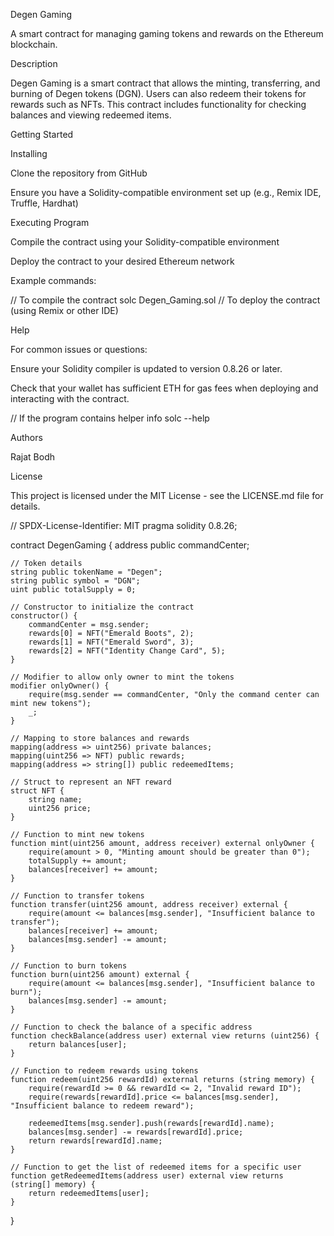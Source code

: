 Degen Gaming 

A smart contract for managing gaming tokens and rewards on the Ethereum blockchain. 

Description 

Degen Gaming is a smart contract that allows the minting, transferring, and burning of Degen tokens (DGN). Users can also redeem their tokens for rewards such as NFTs. This contract includes functionality for checking balances and viewing redeemed items. 

Getting Started 

Installing 

Clone the repository from GitHub 

Ensure you have a Solidity-compatible environment set up (e.g., Remix IDE, Truffle, Hardhat) 

Executing Program 

Compile the contract using your Solidity-compatible environment 

Deploy the contract to your desired Ethereum network 

Example commands: 

// To compile the contract 
solc Degen_Gaming.sol 
// To deploy the contract (using Remix or other IDE) 
 

Help 

For common issues or questions: 

Ensure your Solidity compiler is updated to version 0.8.26 or later. 

Check that your wallet has sufficient ETH for gas fees when deploying and interacting with the contract. 


// If the program contains helper info 
solc --help 
 

Authors 

Rajat Bodh 

License 

This project is licensed under the MIT License - see the LICENSE.md file for details. 

 // SPDX-License-Identifier: MIT
pragma solidity 0.8.26;

contract DegenGaming {
    address public commandCenter;

    // Token details
    string public tokenName = "Degen";
    string public symbol = "DGN";
    uint public totalSupply = 0;

    // Constructor to initialize the contract
    constructor() {
        commandCenter = msg.sender;
        rewards[0] = NFT("Emerald Boots", 2);
        rewards[1] = NFT("Emerald Sword", 3);
        rewards[2] = NFT("Identity Change Card", 5);
    }

    // Modifier to allow only owner to mint the tokens
    modifier onlyOwner() {
        require(msg.sender == commandCenter, "Only the command center can mint new tokens");
        _;
    }

    // Mapping to store balances and rewards
    mapping(address => uint256) private balances;
    mapping(uint256 => NFT) public rewards;
    mapping(address => string[]) public redeemedItems;

    // Struct to represent an NFT reward
    struct NFT {
        string name;
        uint256 price;
    }

    // Function to mint new tokens
    function mint(uint256 amount, address receiver) external onlyOwner {
        require(amount > 0, "Minting amount should be greater than 0");
        totalSupply += amount;
        balances[receiver] += amount;
    }

    // Function to transfer tokens
    function transfer(uint256 amount, address receiver) external {
        require(amount <= balances[msg.sender], "Insufficient balance to transfer");
        balances[receiver] += amount;
        balances[msg.sender] -= amount;
    }

    // Function to burn tokens
    function burn(uint256 amount) external {
        require(amount <= balances[msg.sender], "Insufficient balance to burn");
        balances[msg.sender] -= amount;
    }

    // Function to check the balance of a specific address
    function checkBalance(address user) external view returns (uint256) {
        return balances[user];
    }

    // Function to redeem rewards using tokens
    function redeem(uint256 rewardId) external returns (string memory) {
        require(rewardId >= 0 && rewardId <= 2, "Invalid reward ID");
        require(rewards[rewardId].price <= balances[msg.sender], "Insufficient balance to redeem reward");
        
        redeemedItems[msg.sender].push(rewards[rewardId].name);
        balances[msg.sender] -= rewards[rewardId].price;
        return rewards[rewardId].name;
    }

    // Function to get the list of redeemed items for a specific user
    function getRedeemedItems(address user) external view returns (string[] memory) {
        return redeemedItems[user];
    }
}
